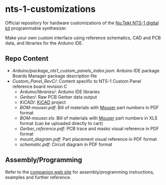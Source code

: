 # nts-1-customizations

Official repository for hardware customizations of the [Nu:Tekt NTS-1 digital kit](https://www.korg.com/nts_1) programmable synthesizer. 

Make your own custom interface using reference schematics, CAD and PCB data, and libraries for the Arduino IDE.

## Repo Content

* _Arduino/package_nts1_custom_panels_index.json_: Arduino IDE package Boards Manager package description file
* _Custom_Panel_RevC/_: Content specific to NTS-1 Custom Panel reference board revision C
  * _Arduino/libraries/_: Arduino IDE libraries
  * _Gerber/_: Raw PCB Gerber data output
  * _KiCAD/_: [KiCAD](https://kicad.org/) project
  * _BOM-mouser.pdf_: Bill of materials with [Mouser](https://www.mouser.com/) part numbers in PDF format
  * _BOM-mouser.xls_: Bill of materials with [Mouser](https://www.mouser.com/) part numbers in XLS format (can be uploaded directly to cart)
  * _Gerber\_reference.pdf_: PCB trace and masks visual reference in PDF format
  * _mount\_diagram.pdf_: Part placement visual reference in PDF format
  * _schematic.pdf_: Circuit diagram in PDF format

## Assembly/Programming

Refer to the [companion web site](https://korginc.github.io/nts-1-customizations) for assembly/programming instructions, examples and further reference.
